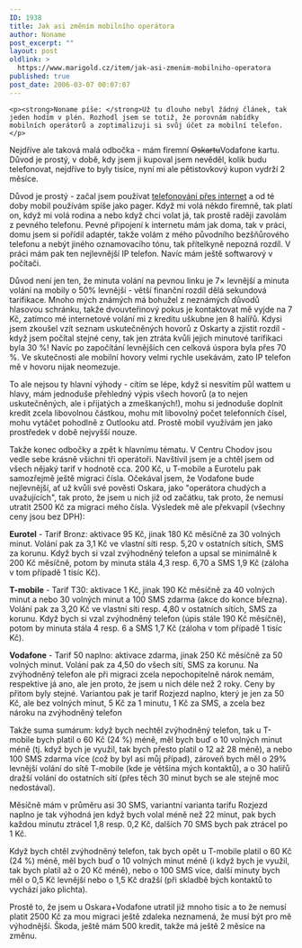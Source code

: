 ```yaml
---
ID: 1938
title: Jak asi změním mobilního operátora
author: Noname
post_excerpt: ""
layout: post
oldlink: >
  https://www.marigold.cz/item/jak-asi-zmenim-mobilniho-operatora
published: true
post_date: 2006-03-07 00:07:07
---
```

	<p><strong>Noname píše: </strong>Už tu dlouho nebyl žádný článek, tak jeden hodím v plén. Rozhodl jsem se totiž, že porovnám nabídky mobilních operátorů a zoptimalizuji si svůj účet za mobilní telefon.</p>
<p>Nejdříve ale taková malá odbočka - mám firemní <del>Oskartu</del>Vodafone kartu. Důvod je prostý, v době, kdy jsem ji kupoval jsem nevěděl, kolik budu telefonovat, nejdříve to byly tisíce, nyní mi ale pětistovkový kupon vydrží 2 měsíce.</p>
<p>Důvod je prostý - začal jsem používat <a href="http://sipy.cz">telefonování přes internet</a> a od té doby mobil používám spíše jako pager. Když mi volá někdo firemně, tak platí on, když mi volá rodina a nebo když chci volat já, tak prostě raději zavolám z pevného telefonu. Pevné připojení k internetu mám jak doma, tak v práci, domu jsem si pořídil adaptér, takže volám z mého původního bezšňůrového telefonu a nebýt jiného oznamovacího tónu, tak přítelkyně nepozná rozdíl. V práci mám pak ten nejlevnější IP telefon. Navíc mám ještě softwarový v počítači.</p>
<p>Důvod není jen ten, že minuta volání na pevnou linku je 7× levnější a minuta volání na mobily o 50% levnější - větší finanční rozdíl dělá sekundová tarifikace. Mnoho mých známých má bohužel z neznámých důvodů hlasovou schránku, takže dvouvteřinový pokus je kontaktovat mě vyjde na 7 Kč, zatímco mé internetové volání mi z kreditu uškubne jen 8 halířů. Kdysi jsem zkoušel vzít seznam uskutečněných hovorů z Oskarty a zjistit rozdíl - když jsem počítal stejné ceny, tak jen ztráta kvůli jejich minutové tarifikaci byla 30 %! Navíc po započítání levnějších cen celková úspora byla přes 70 %. Ve skutečnosti ale mobilní hovory velmi rychle usekávám, zato IP telefon mě v hovoru nijak neomezuje.</p>
<p>To ale nejsou ty hlavní výhody - cítím se lépe, když si nesvítím půl wattem u hlavy, mám jednoduše přehledný výpis všech hovorů (a to nejen uskutečněných, ale i přijatých a zmeškaných!), mohu si jednoduše doplnit kredit zcela libovolnou částkou, mohu mít libovolný počet telefonních čísel, mohu vytáčet pohodlně z Outlooku atd. Prostě mobil využívám jen jako prostředek v době nejvyšší nouze.</p>
<p>Takže konec odbočky a zpět k hlavnímu tématu. V Centru Chodov jsou vedle sebe krásně všichni tři operátoři. Navštívil jsem je a chtěl jsem od všech nějaký tarif v hodnotě cca. 200 Kč, u T-mobile a Eurotelu pak samozřejmě ještě migraci čísla. Očekával jsem, že Vodafone bude nejlevnější, ať už kvůli své pověsti Oskara, jako "operátora chudých a uvažujících", tak proto, že jsem u nich již od začátku, tak proto, že nemusí utratit 2500 Kč za migraci mého čísla. Výsledek mě ale překvapil (všechny ceny jsou bez DPH):</p>
<!--more-->	<p><strong>Eurotel</strong> - Tarif Bronz: aktivace 95 Kč, jinak 180 Kč měsíčně za 30 volných minut. Volání pak za 3,1 Kč ve vlastní síti resp. 5,20 v ostatních sítích, SMS za korunu. Když bych si vzal zvýhodněný telefon a upsal se minimálně k 200 Kč měsíčně, potom by minuta stála 4,3 resp. 6,70 a SMS 1,9 Kč (záloha v tom případě 1 tisíc Kč).</p>
<p><strong>T-mobile</strong> - Tarif T30: aktivace 1 Kč, jinak 190 Kč měsíčně za 40 volných minut a nebo 30 volných minut a 100 SMS zdarma (akce do konce března). Volání pak za 3,20 Kč ve vlastní síti resp. 4,80 v ostatních sítích, SMS za korunu. Když bych si vzal zvýhodněný telefon (úpis stále 190 Kč měsíčně), potom by minuta stála 4 resp. 6 a SMS 1,7 Kč (záloha v tom případě 1 tisíc Kč).</p>
<p><strong>Vodafone</strong> - Tarif 50 naplno: aktivace zdarma, jinak 250 Kč měsíčně za 50 volných minut. Volání pak za 4,50 do všech sítí, SMS za korunu. Na zvýhodněný telefon ale při migraci zcela nepochopitelně nárok nemám, respektive já ano, ale jen proto, že jsem u nich déle než 2 roky. Ceny by přitom byly stejné. Variantou pak je tarif Rozjezd naplno, který je jen za 50 Kč, ale bez volných minut, 5 Kč za 1 minutu, 1 Kč za SMS, a zcela bez nároku na zvýhodněný telefon</p>
<p>Takže suma sumárum: když bych nechtěl zvýhodněný telefon, tak u T-mobile bych platil o 60 Kč (24 %) méně, měl bych buď o 10 volných minut méně (tj. když bych je využil, tak bych přesto platil o 12 až 28 méně), a nebo 100 SMS zdarma více (což by byl asi můj případ), zároveň bych měl o 29% levnější volání do sítě T-mobile (kde je většina mých kontaktů), a o 30 halířů dražší volání do ostatních sítí (přes těch 30 minut bych se ale stejně moc nedostával).</p>
<p>Měsíčně mám v průměru asi 30 SMS, variantní varianta tarifu Rozjezd naplno je tak výhodná jen když bych volal méně než 22 minut, pak bych každou minutu ztrácel 1,8 resp. 0,2 Kč, dalších 70 SMS bych pak ztrácel po 1 Kč.</p>
<p>Když bych chtěl zvýhodněný telefon, tak bych opět u T-mobile platil o 60 Kč (24 %) méně, měl bych buď o 10 volných minut méně (i když bych je využil, tak bych platil až o 20 Kč méně), nebo o 100 SMS více, další minuty bych měl o 0,5 Kč levnější nebo o 1,5 Kč dražší (při skladbě bých kontaktů to vychází jako plichta).</p>
<p>Prostě to, že jsem u Oskara+Vodafone utratil již mnoho tisíc a to že nemusí platit 2500 Kč za mou migraci ještě zdaleka neznamená, že musí být pro mě výhodnější. Škoda, ještě mám 500 kredit, takže má ještě 2 měsíce na změnu.</p>